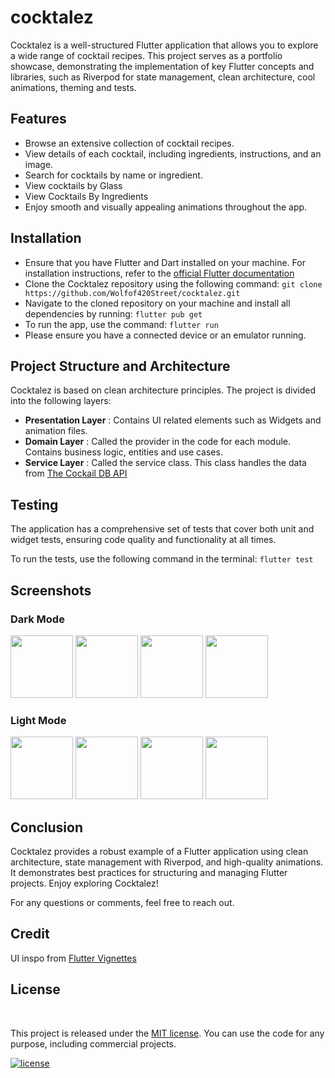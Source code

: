 # cocktalez

Cocktalez is a well-structured Flutter application that allows you to explore a wide range of cocktail recipes. This project serves as a portfolio showcase, demonstrating the implementation of key Flutter concepts and libraries, such as Riverpod for state management, clean architecture, cool animations, theming and tests. 

## Features
- Browse an extensive collection of cocktail recipes.
- View details of each cocktail, including ingredients, instructions, and an image.
- Search for cocktails by name or ingredient.
- View cocktails by Glass
- View Cocktails By Ingredients
- Enjoy smooth and visually appealing animations throughout the app.


## Installation
- Ensure that you have Flutter and Dart installed on your machine. For installation instructions, refer to the [official Flutter documentation](https://docs.flutter.dev/get-started/install)
- Clone the Cocktalez repository using the following command:
``` git clone https://github.com/Wolfof420Street/cocktalez.git ```
- Navigate to the cloned repository on your machine and install all dependencies by running:
``` flutter pub get ```
- To run the app, use the command:
 ``` flutter run ```
- Please ensure you have a connected device or an emulator running.

## Project Structure and Architecture
Cocktalez is based on clean architecture principles. The project is divided into the following layers:

- **Presentation Layer** : Contains UI related elements such as Widgets and animation files.
- **Domain Layer** :  Called the provider in the code for each module. Contains business logic, entities and use cases.
- **Service Layer** : Called the service class. This class handles the data from [The Cockail DB API](https://www.thecocktaildb.com/api.php)

## Testing
The application has a comprehensive set of tests that cover both unit and widget tests, ensuring code quality and functionality at all times.

To run the tests, use the following command in the terminal:
``` flutter test ```


## Screenshots
### Dark Mode

<p float="left">
  <img src="https://github.com/Wolfof420Street/cocktalez/assets/47379369/50623d1c-7afe-4e89-9802-37a45f52235f" width="100" />
  <img src="https://github.com/Wolfof420Street/cocktalez/assets/47379369/0a34b378-d35c-4ccc-a1bc-e60432aeed88" width="100" /> 
  <img src="https://github.com/Wolfof420Street/cocktalez/assets/47379369/ec5edd35-3201-463e-aef8-c803cf7ce567" width="100" />
  <img src="https://github.com/Wolfof420Street/cocktalez/assets/47379369/be1b9a5c-306f-4358-849a-818f5b7bf4b6" width="100" />
</p>

### Light Mode

<p float="left">
  <img src="https://github.com/Wolfof420Street/cocktalez/assets/47379369/de04ba0b-eebe-49bd-a003-19b685978fcb" width="100" />
  <img src="https://github.com/Wolfof420Street/cocktalez/assets/47379369/0a6971d0-863a-4045-9210-a17d5dae8db4" width="100" /> 
  <img src="https://github.com/Wolfof420Street/cocktalez/assets/47379369/a5a97afe-094e-4cf6-aa54-cf1a6b44b48b" width="100" />
  <img src="https://github.com/Wolfof420Street/cocktalez/assets/47379369/6fdb526a-2e9c-450d-bade-e678496f6bc6" width="100" />

</p>

## Conclusion
Cocktalez provides a robust example of a Flutter application using clean architecture, state management with Riverpod, and high-quality animations. It demonstrates best practices for structuring and managing Flutter projects. Enjoy exploring Cocktalez!

For any questions or comments, feel free to reach out.

## Credit
UI inspo from [Flutter Vignettes](https://github.com/gskinnerTeam/flutter_vignettes/tree/master)


## License

<br/>

This project is released under the [MIT license](LICENSE.md). You can use the code for any purpose, including commercial projects.

[![license](https://img.shields.io/badge/License-MIT-yellow.svg)](https://opensource.org/licenses/MIT)


